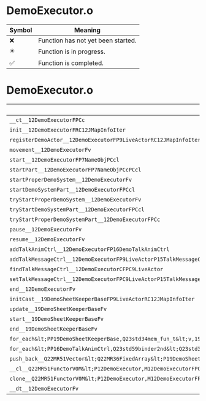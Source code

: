 # DemoExecutor.o
| Symbol | Meaning 
| ------------- | ------------- 
| :x: | Function has not yet been started. 
| :eight_pointed_black_star: | Function is in progress. 
| :white_check_mark: | Function is completed. 


# DemoExecutor.o
| Symbol | Decompiled? |
| ------------- | ------------- |
| `__ct__12DemoExecutorFPCc` | :x: |
| `init__12DemoExecutorFRC12JMapInfoIter` | :x: |
| `registerDemoActor__12DemoExecutorFP9LiveActorRC12JMapInfoIter` | :x: |
| `movement__12DemoExecutorFv` | :x: |
| `start__12DemoExecutorFP7NameObjPCcl` | :x: |
| `startPart__12DemoExecutorFP7NameObjPCcPCcl` | :x: |
| `startProperDemoSystem__12DemoExecutorFv` | :x: |
| `startDemoSystemPart__12DemoExecutorFPCcl` | :x: |
| `tryStartProperDemoSystem__12DemoExecutorFv` | :x: |
| `tryStartDemoSystemPart__12DemoExecutorFPCcl` | :x: |
| `tryStartProperDemoSystemPart__12DemoExecutorFPCc` | :x: |
| `pause__12DemoExecutorFv` | :x: |
| `resume__12DemoExecutorFv` | :x: |
| `addTalkAnimCtrl__12DemoExecutorFP16DemoTalkAnimCtrl` | :x: |
| `addTalkMessageCtrl__12DemoExecutorFP9LiveActorP15TalkMessageCtrl` | :x: |
| `findTalkMessageCtrl__12DemoExecutorCFPC9LiveActor` | :x: |
| `setTalkMessageCtrl__12DemoExecutorFPC9LiveActorP15TalkMessageCtrl` | :x: |
| `end__12DemoExecutorFv` | :x: |
| `initCast__19DemoSheetKeeperBaseFP9LiveActorRC12JMapInfoIter` | :x: |
| `update__19DemoSheetKeeperBaseFv` | :x: |
| `start__19DemoSheetKeeperBaseFv` | :x: |
| `end__19DemoSheetKeeperBaseFv` | :x: |
| `for_each&lt;PP19DemoSheetKeeperBase,Q23std34mem_fun_t&lt;v,19DemoSheetKeeperBase&gt;&gt;__3stdFPP19DemoSheetKeeperBasePP19DemoSheetKeeperBaseQ23std34mem_fun_t&lt;v,19DemoSheetKeeperBase&gt;_Q23std34mem_fun_t&lt;v,19DemoSheetKeeperBase&gt;` | :x: |
| `for_each&lt;PP16DemoTalkAnimCtrl,Q23std59binder2nd&lt;Q23std36mem_fun1_t&lt;v,16DemoTalkAnimCtrl,PCc&gt;,PCc&gt;&gt;__3stdFPP16DemoTalkAnimCtrlPP16DemoTalkAnimCtrlQ23std59binder2nd&lt;Q23std36mem_fun1_t&lt;v,16DemoTalkAnimCtrl,PCc&gt;,PCc&gt;_Q23std59binder2nd&lt;Q23std36mem_fun1_t&lt;v,16DemoTalkAnimCtrl,PCc&gt;,PCc&gt;` | :x: |
| `push_back__Q22MR51Vector&lt;Q22MR36FixedArray&lt;P19DemoSheetKeeperBase,2&gt;&gt;FRCP19DemoSheetKeeperBase` | :x: |
| `__cl__Q22MR51FunctorV0M&lt;P12DemoExecutor,M12DemoExecutorFPCvPv_v&gt;CFv` | :x: |
| `clone__Q22MR51FunctorV0M&lt;P12DemoExecutor,M12DemoExecutorFPCvPv_v&gt;CFP7JKRHeap` | :x: |
| `__dt__12DemoExecutorFv` | :x: |
